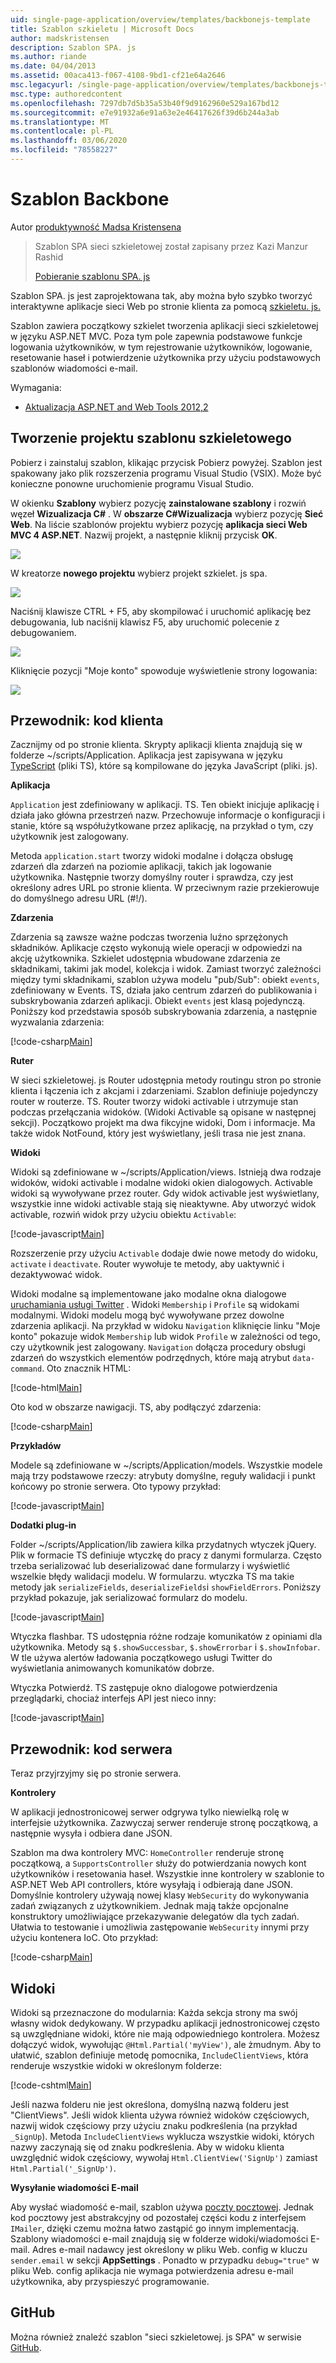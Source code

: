 ```yaml
---
uid: single-page-application/overview/templates/backbonejs-template
title: Szablon szkieletu | Microsoft Docs
author: madskristensen
description: Szablon SPA. js
ms.author: riande
ms.date: 04/04/2013
ms.assetid: 00aca413-f067-4108-9bd1-cf21e64a2646
msc.legacyurl: /single-page-application/overview/templates/backbonejs-template
msc.type: authoredcontent
ms.openlocfilehash: 7297db7d5b35a53b40f9d9162960e529a167bd12
ms.sourcegitcommit: e7e91932a6e91a63e2e46417626f39d6b244a3ab
ms.translationtype: MT
ms.contentlocale: pl-PL
ms.lasthandoff: 03/06/2020
ms.locfileid: "78558227"
---
```

# <a name="backbone-template"></a>Szablon Backbone

Autor [produktywność Madsa Kristensena](https://github.com/madskristensen)

> Szablon SPA sieci szkieletowej został zapisany przez Kazi Manzur Rashid
> 
> [Pobieranie szablonu SPA. js](https://go.microsoft.com/fwlink/?LinkId=293631)

Szablon SPA. js jest zaprojektowana tak, aby można było szybko tworzyć interaktywne aplikacje sieci Web po stronie klienta za pomocą [szkieletu. js.](http://backbonejs.org/)

Szablon zawiera początkowy szkielet tworzenia aplikacji sieci szkieletowej w języku ASP.NET MVC. Poza tym pole zapewnia podstawowe funkcje logowania użytkowników, w tym rejestrowanie użytkowników, logowanie, resetowanie haseł i potwierdzenie użytkownika przy użyciu podstawowych szablonów wiadomości e-mail.

Wymagania:

- [Aktualizacja ASP.NET and Web Tools 2012,2](https://go.microsoft.com/fwlink/?LinkId=282650)

## <a name="create-a-backbone-template-project"></a>Tworzenie projektu szablonu szkieletowego

Pobierz i zainstaluj szablon, klikając przycisk Pobierz powyżej. Szablon jest spakowany jako plik rozszerzenia programu Visual Studio (VSIX). Może być konieczne ponowne uruchomienie programu Visual Studio.

W okienku **Szablony** wybierz pozycję **zainstalowane szablony** i rozwiń węzeł **Wizualizacja C#**  . W **obszarze C#Wizualizacja** wybierz pozycję **Sieć Web**. Na liście szablonów projektu wybierz pozycję **aplikacja sieci Web MVC 4 ASP.NET**. Nazwij projekt, a następnie kliknij przycisk **OK**.

![](backbonejs-template/_static/image1.png)

W kreatorze **nowego projektu** wybierz projekt szkielet. js spa.

![](backbonejs-template/_static/image2.png)

Naciśnij klawisze CTRL + F5, aby skompilować i uruchomić aplikację bez debugowania, lub naciśnij klawisz F5, aby uruchomić polecenie z debugowaniem.

![](backbonejs-template/_static/image3.png)

Kliknięcie pozycji "Moje konto" spowoduje wyświetlenie strony logowania:

![](backbonejs-template/_static/image4.png)

## <a name="walkthrough-client-code"></a>Przewodnik: kod klienta

Zacznijmy od po stronie klienta. Skrypty aplikacji klienta znajdują się w folderze ~/scripts/Application. Aplikacja jest zapisywana w języku [TypeScript](http://www.typescriptlang.org/) (pliki TS), które są kompilowane do języka JavaScript (pliki. js).

**Aplikacja**

`Application` jest zdefiniowany w aplikacji. TS. Ten obiekt inicjuje aplikację i działa jako główna przestrzeń nazw. Przechowuje informacje o konfiguracji i stanie, które są współużytkowane przez aplikację, na przykład o tym, czy użytkownik jest zalogowany.

Metoda `application.start` tworzy widoki modalne i dołącza obsługę zdarzeń dla zdarzeń na poziomie aplikacji, takich jak logowanie użytkownika. Następnie tworzy domyślny router i sprawdza, czy jest określony adres URL po stronie klienta. W przeciwnym razie przekierowuje do domyślnego adresu URL (#!/).

**Zdarzenia**

Zdarzenia są zawsze ważne podczas tworzenia luźno sprzężonych składników. Aplikacje często wykonują wiele operacji w odpowiedzi na akcję użytkownika. Szkielet udostępnia wbudowane zdarzenia ze składnikami, takimi jak model, kolekcja i widok. Zamiast tworzyć zależności między tymi składnikami, szablon używa modelu "pub/Sub": obiekt `events`, zdefiniowany w Events. TS, działa jako centrum zdarzeń do publikowania i subskrybowania zdarzeń aplikacji. Obiekt `events` jest klasą pojedynczą. Poniższy kod przedstawia sposób subskrybowania zdarzenia, a następnie wyzwalania zdarzenia:

[!code-csharp[Main](backbonejs-template/samples/sample1.cs)]

**Ruter**

W sieci szkieletowej. js Router udostępnia metody routingu stron po stronie klienta i łączenia ich z akcjami i zdarzeniami. Szablon definiuje pojedynczy router w routerze. TS. Router tworzy widoki activable i utrzymuje stan podczas przełączania widoków. (Widoki Activable są opisane w następnej sekcji). Początkowo projekt ma dwa fikcyjne widoki, Dom i informacje. Ma także widok NotFound, który jest wyświetlany, jeśli trasa nie jest znana.

**Widoki**

Widoki są zdefiniowane w ~/scripts/Application/views. Istnieją dwa rodzaje widoków, widoki activable i modalne widoki okien dialogowych. Activable widoki są wywoływane przez router. Gdy widok activable jest wyświetlany, wszystkie inne widoki activable stają się nieaktywne. Aby utworzyć widok activable, rozwiń widok przy użyciu obiektu `Activable`:

[!code-javascript[Main](backbonejs-template/samples/sample2.js)]

Rozszerzenie przy użyciu `Activable` dodaje dwie nowe metody do widoku, `activate` i `deactivate`. Router wywołuje te metody, aby uaktywnić i dezaktywować widok.

Widoki modalne są implementowane jako modalne okna dialogowe [uruchamiania usługi Twitter](https://twitter.github.com/bootstrap/) . Widoki `Membership` i `Profile` są widokami modalnymi. Widoki modelu mogą być wywoływane przez dowolne zdarzenia aplikacji. Na przykład w widoku `Navigation` kliknięcie linku "Moje konto" pokazuje widok `Membership` lub widok `Profile` w zależności od tego, czy użytkownik jest zalogowany. `Navigation` dołącza procedury obsługi zdarzeń do wszystkich elementów podrzędnych, które mają atrybut `data-command`. Oto znacznik HTML:

[!code-html[Main](backbonejs-template/samples/sample3.html)]

Oto kod w obszarze nawigacji. TS, aby podłączyć zdarzenia:

[!code-csharp[Main](backbonejs-template/samples/sample4.cs)]

**Przykładów**

Modele są zdefiniowane w ~/scripts/Application/models. Wszystkie modele mają trzy podstawowe rzeczy: atrybuty domyślne, reguły walidacji i punkt końcowy po stronie serwera. Oto typowy przykład:

[!code-javascript[Main](backbonejs-template/samples/sample5.js)]

**Dodatki plug-in**

Folder ~/scripts/Application/lib zawiera kilka przydatnych wtyczek jQuery. Plik w formacie TS definiuje wtyczkę do pracy z danymi formularza. Często trzeba serializować lub deserializować dane formularzy i wyświetlić wszelkie błędy walidacji modelu. W formularzu. wtyczka TS ma takie metody jak `serializeFields`, `deserializeFields`i `showFieldErrors`. Poniższy przykład pokazuje, jak serializować formularz do modelu.

[!code-javascript[Main](backbonejs-template/samples/sample6.js)]

Wtyczka flashbar. TS udostępnia różne rodzaje komunikatów z opiniami dla użytkownika. Metody są `$.showSuccessbar`, `$.showErrorbar` i `$.showInfobar`. W tle używa alertów ładowania początkowego usługi Twitter do wyświetlania animowanych komunikatów dobrze.

Wtyczka Potwierdź. TS zastępuje okno dialogowe potwierdzenia przeglądarki, chociaż interfejs API jest nieco inny:

[!code-javascript[Main](backbonejs-template/samples/sample7.js)]

## <a name="walkthrough-server-code"></a>Przewodnik: kod serwera

Teraz przyjrzyjmy się po stronie serwera.

**Kontrolery**

W aplikacji jednostronicowej serwer odgrywa tylko niewielką rolę w interfejsie użytkownika. Zazwyczaj serwer renderuje stronę początkową, a następnie wysyła i odbiera dane JSON.

Szablon ma dwa kontrolery MVC: `HomeController` renderuje stronę początkową, a `SupportsController` służy do potwierdzania nowych kont użytkowników i resetowania haseł. Wszystkie inne kontrolery w szablonie to ASP.NET Web API controllers, które wysyłają i odbierają dane JSON. Domyślnie kontrolery używają nowej klasy `WebSecurity` do wykonywania zadań związanych z użytkownikiem. Jednak mają także opcjonalne konstruktory umożliwiające przekazywanie delegatów dla tych zadań. Ułatwia to testowanie i umożliwia zastępowanie `WebSecurity` innymi przy użyciu kontenera IoC. Oto przykład:

[!code-csharp[Main](backbonejs-template/samples/sample8.cs)]

## <a name="views"></a>Widoki

Widoki są przeznaczone do modularnia: Każda sekcja strony ma swój własny widok dedykowany. W przypadku aplikacji jednostronicowej często są uwzględniane widoki, które nie mają odpowiedniego kontrolera. Możesz dołączyć widok, wywołując `@Html.Partial('myView')`, ale żmudnym. Aby to ułatwić, szablon definiuje metodę pomocnika, `IncludeClientViews`, która renderuje wszystkie widoki w określonym folderze:

[!code-cshtml[Main](backbonejs-template/samples/sample9.cshtml)]

Jeśli nazwa folderu nie jest określona, domyślną nazwą folderu jest "ClientViews". Jeśli widok klienta używa również widoków częściowych, nazwij widok częściowy przy użyciu znaku podkreślenia (na przykład `_SignUp`). Metoda `IncludeClientViews` wyklucza wszystkie widoki, których nazwy zaczynają się od znaku podkreślenia. Aby w widoku klienta uwzględnić widok częściowy, wywołaj `Html.ClientView('SignUp')` zamiast `Html.Partial('_SignUp')`.

**Wysyłanie wiadomości E-mail**

Aby wysłać wiadomość e-mail, szablon używa [poczty pocztowej](http://aboutcode.net/postal). Jednak kod pocztowy jest abstrakcyjny od pozostałej części kodu z interfejsem `IMailer`, dzięki czemu można łatwo zastąpić go innym implementacją. Szablony wiadomości e-mail znajdują się w folderze widoki/wiadomości E-mail. Adres e-mail nadawcy jest określony w pliku Web. config w kluczu `sender.email` w sekcji **AppSettings** . Ponadto w przypadku `debug="true"` w pliku Web. config aplikacja nie wymaga potwierdzenia adresu e-mail użytkownika, aby przyspieszyć programowanie.

## <a name="github"></a>GitHub

Można również znaleźć szablon "sieci szkieletowej. js SPA" w serwisie [GitHub](https://github.com/kazimanzurrashid/AspNetMvcBackboneJsSpa).

